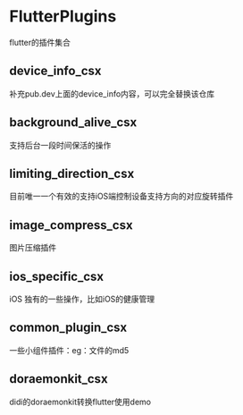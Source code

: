 # FlutterPlugins
flutter的插件集合


## device_info_csx
补充pub.dev上面的device_info内容，可以完全替换该仓库


## background_alive_csx
支持后台一段时间保活的操作


## limiting_direction_csx
目前唯一一个有效的支持iOS端控制设备支持方向的对应旋转插件


## image_compress_csx
图片压缩插件


## ios_specific_csx
iOS 独有的一些操作，比如iOS的健康管理


## common_plugin_csx
一些小组件插件：eg：文件的md5


## doraemonkit_csx
 didi的doraemonkit转换flutter使用demo
